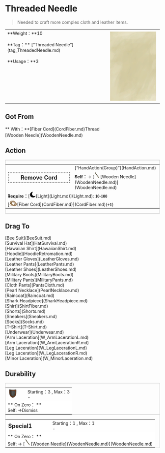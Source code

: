 # Threaded Needle  
> Needed to craft more complex cloth and leather items.  
  
<table class="table table-bordered" data-toggle="table"  data-show-header="false"><thead style="display:none"><tr ><th  style="width:50%;text-align:left;vertical-align:top;"  >title</th><th  style="width:50%;text-align:left;vertical-align:top;"  ></th></tr></thead><tr ><td  style="width:50%;text-align:left;vertical-align:top;"  >**Weight：**10<br><br>**Tag：**	[“Threaded Needle”](tag_ThreadedNeedle.md)<br><br>**Usage：**3</td><td  style="width:50%;text-align:left;vertical-align:top;"  ><div style="float:right; margin:5px"><div class="gamecard" style="width:150px; height:225px;"><a href="WoodenNeedleThreaded.md" style="color:black"><img class="bg" decoding="async" src="Sprite/BG_SandTop.png" href="a.md" style="max-width:150px;max-height:225px;"><img decoding="async" src="Sprite/ThreadedNeedleWood.png" class="cardimageNoBack" style="transform: translate(-50%, 0%) scale(0.4398826979472141);"><span style="font-size: 25px;">Threaded Needle</span></a></div></div></td></tr></tbody></table>  
  
## Got From  
<div style="display:inline-block"><div class="gamedatalist" style="text-align:left;min-width:200px;min-height:0px;"><div style="display:inline-block"><div style="display:inline-block;vertical-align:middle;">** With：**[Fiber Cord](CordFiber.md)Thread</div><div style="display:inline-block;vertical-align:middle;">[Wooden Needle](WoodenNeedle.md)</div></div></div></div>  
  
## Action  
<div  style="border:1px solid #BBB"><table><tr><td rowspan="2" style="width:200px;text-align:center;font-size:1.3em;font-weight:bold"><div style="padding:5px;border:1px dashed #333"><div>Remove Cord</div></div></td><td>[“HandAction(Group)”](HandAction.md)</td></tr><tr><td><b>Self：</b>→ [<div style="width:20px;display:inline-block;text-align:center"><img decoding="async" src="Sprite/NeedleWooden.png" href="a.md" style="max-width:20px;max-height:20px;"></div>[Wooden Needle](WoodenNeedle.md)](WoodenNeedle.md)</td></tr><tr><td colspan="2"><b>Require：</b>[<div style="width:20px;display:inline-block;text-align:center"><img decoding="async" src="Sprite/Darkness17609.png" href="a.md" style="max-width:20px;max-height:20px;"></div>[Light](Light.md)](Light.md): <span style="font-family:ui-monospace"><b>10-100</b></span></td></tr><tr><td colspan="2">[<div style="width:25px;display:inline-block;text-align:center"><img decoding="async" src="Sprite/CordFiber.png" href="a.md" style="max-width:25px;max-height:25px;"></div>[Fiber Cord](CordFiber.md)](CordFiber.md)(<span style="font-family:ui-monospace"><b>+1</b></span>)</td></tr></table></div>  
  
  
## Drag To  
<div style="display:inline-block"><div class="gamedatalist" style="text-align:left;min-width:100px;min-height:0px;">[Bee Suit](BeeSuit.md)</div><div class="gamedatalist" style="text-align:left;min-width:100px;min-height:0px;">[Survival Hat](HatSurvival.md)</div><div class="gamedatalist" style="text-align:left;min-width:100px;min-height:0px;">[Hawaiian Shirt](HawaiianShirt.md)</div><div class="gamedatalist" style="text-align:left;min-width:100px;min-height:0px;">[Hoodie](HoodieRetromation.md)</div><div class="gamedatalist" style="text-align:left;min-width:100px;min-height:0px;">[Leather Gloves](LeatherGloves.md)</div><div class="gamedatalist" style="text-align:left;min-width:100px;min-height:0px;">[Leather Pants](LeatherPants.md)</div><div class="gamedatalist" style="text-align:left;min-width:100px;min-height:0px;">[Leather Shoes](LeatherShoes.md)</div><div class="gamedatalist" style="text-align:left;min-width:100px;min-height:0px;">[Military Boots](MilitaryBoots.md)</div><div class="gamedatalist" style="text-align:left;min-width:100px;min-height:0px;">[Military Pants](MilitaryPants.md)</div><div class="gamedatalist" style="text-align:left;min-width:100px;min-height:0px;">[Cloth Pants](PantsCloth.md)</div><div class="gamedatalist" style="text-align:left;min-width:100px;min-height:0px;">[Pearl Necklace](PearlNecklace.md)</div><div class="gamedatalist" style="text-align:left;min-width:100px;min-height:0px;">[Raincoat](Raincoat.md)</div><div class="gamedatalist" style="text-align:left;min-width:100px;min-height:0px;">[Shark Headpiece](SharkHeadpiece.md)</div><div class="gamedatalist" style="text-align:left;min-width:100px;min-height:0px;">[Shirt](ShirtFiber.md)</div><div class="gamedatalist" style="text-align:left;min-width:100px;min-height:0px;">[Shorts](Shorts.md)</div><div class="gamedatalist" style="text-align:left;min-width:100px;min-height:0px;">[Sneakers](Sneakers.md)</div><div class="gamedatalist" style="text-align:left;min-width:100px;min-height:0px;">[Socks](Socks.md)</div><div class="gamedatalist" style="text-align:left;min-width:100px;min-height:0px;">[T-Shirt](T-Shirt.md)</div><div class="gamedatalist" style="text-align:left;min-width:100px;min-height:0px;">[Underwear](Underwear.md)</div><div class="gamedatalist" style="text-align:left;min-width:100px;min-height:0px;">[Arm Laceration](W_ArmLacerationL.md)</div><div class="gamedatalist" style="text-align:left;min-width:100px;min-height:0px;">[Arm Laceration](W_ArmLacerationR.md)</div><div class="gamedatalist" style="text-align:left;min-width:100px;min-height:0px;">[Leg Laceration](W_LegLacerationL.md)</div><div class="gamedatalist" style="text-align:left;min-width:100px;min-height:0px;">[Leg Laceration](W_LegLacerationR.md)</div><div class="gamedatalist" style="text-align:left;min-width:100px;min-height:0px;">[Minor Laceration](W_MinorLaceration.md)</div></div>  
  
## Durability   
<div  style="border:1px solid #CCC;"><table style="margin-bottom:0px;"><tr><td style="width:30%;text-align:left; background-color:#FEFEFE;font-size:1.3em;font-weight:bold;"><div style="width:30px;display:inline-block;text-align:center"><img decoding="async" src="Sprite/Durability.png" href="a.md" style="max-width:30px;max-height:30px;"></div></td><td style="font-size:1em;background-color:#FEFEFE">Starting：3 , Max：3<br>-</td></tr><tr style="background-color:#FFFFFF"><td colspan=2>** On Zero： **<br>Self: →Dismiss</td></tr></table></div>  
<div  style="border:1px solid #CCC;"><table style="margin-bottom:0px;"><tr><td style="width:30%;text-align:left; background-color:#FEFEFE;font-size:1.3em;font-weight:bold;">Special1</td><td style="font-size:1em;background-color:#FEFEFE">Starting：1 , Max：1<br>-</td></tr><tr style="background-color:#FFFFFF"><td colspan=2>** On Zero： **<br>Self: → [<div style="width:20px;display:inline-block;text-align:center"><img decoding="async" src="Sprite/NeedleWooden.png" href="a.md" style="max-width:20px;max-height:20px;"></div>[Wooden Needle](WoodenNeedle.md)](WoodenNeedle.md)</td></tr></table></div>  


<script>document.title="Threaded Needle - Card Survival Wiki";</script>
